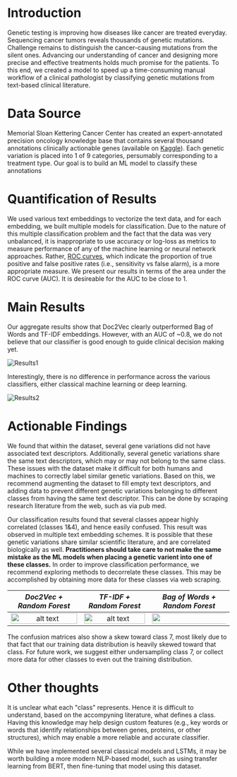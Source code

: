 # Introduction
Genetic testing is improving how diseases like cancer are treated everyday. Sequencing cancer tumors reveals thousands of genetic mutations. Challenge remains to distinguish the cancer-causing mutations from the silent ones. Advancing our understanding of cancer and designing more precise and effective treatments holds much promise for the patients. To this end, we created a model to speed up a time-consuming manual workflow of a clinical pathologist by classifying genetic mutations from text-based clinical literature.

# Data Source
Memorial Sloan Kettering Cancer Center has created an expert-annotated precision oncology knowledge base that contains several thousand annotations clinically actionable genes (available on [Kaggle](https://www.kaggle.com/c/msk-redefining-cancer-treatment/data?select=training_variants.zip)). Each genetic variation is placed into 1 of 9 categories, persumably corresponding to a treatment type. Our goal is to build an ML model to classify these annotations 

# Quantification of Results
We used various text embeddings to vectorize the text data, and for each embedding, we built multiple models for classification. Due to the nature of this multiple classification problem and the fact that the data was very unbalanced, it is inappropriate to use accuracy or log-loss as metrics to measure performance of any of the machine learning or neural network approaches. Rather, [ROC curves](https://en.wikipedia.org/wiki/Receiver_operating_characteristic), which indicate the proportion of true positive and false positive rates (i.e., sensitivity vs false alarm), is a more appropriate measure. We present our results in terms of the area under the ROC curve (AUC). It is desireable for the AUC to be close to 1.

# Main Results
Our aggregate results show that Doc2Vec clearly outperformed Bag of Words and TF-IDF embeddings. However, with an AUC of ~0.8, we do not believe that our classifier is good enough to guide clinical decision making yet.

![Results1](https://github.com/kfchou/PersonalizedMedicine/blob/main/figures/AUC%20v%20Encoder.png)

Interestingly, there is no difference in performance across the various classifiers, either classical machine learning or deep learning.

![Results2](https://github.com/kfchou/PersonalizedMedicine/blob/main/figures/AUC%20v%20Classifier.png)

# Actionable Findings
We found that within the dataset, several gene variations did not have associated text descriptors. Additionally, several genetic variations share the same text descriptors, which may or may not belong to the same class. These issues with the dataset make it difficult for both humans and machines to correctly label similar genetic variations. Based on this, we recommend augmenting the dataset to fill empty text descriptors, and adding data to prevent different genetic variations belonging to different classes from having the same text descriptor. This can be done by scraping research literature from the web, such as via pub med.

Our classification results found that several classes appear highly correlated (classes 1&4), and hence easily confused. This result was observed in multiple text embedding schemes. It is possible that these genetic variations share similar scientific literature, and are correlated biologically as well. **Practitioners should take care to not make the same mistake as the ML models when placing a genetic varient into one of these classes.** In order to improve classification performance, we recommend exploring methods to decorrelate these classes. This may be accomplished by obtaining more data for these classes via web scraping.

|*Doc2Vec + Random Forest*|*TF-IDF + Random Forest*|*Bag of Words + Random Forest*|
|:------:|:------:|:------:|
|<img src="https://github.com/kfchou/PersonalizedMedicine/blob/main/figures/CM_D2V_RF_train.png" alt="alt text" width="100%">|<img src="https://github.com/kfchou/PersonalizedMedicine/blob/main/figures/CM_TFIDF_RF_train.png" alt="alt text" width="100%">|<img src="https://github.com/kfchou/PersonalizedMedicine/blob/main/figures/CM_BOW_RF_train.png" alt="alt text" width="1000%">|

The confusion matrices also show a skew toward class 7, most likely due to that fact that our training data distribution is heavily skewed toward that class. For future work, we suggest either undersampling class 7, or collect more data for other classes to even out the training distribution.

# Other thoughts
It is unclear what each "class" represents. Hence it is difficult to understand, based on the accompyning literature, what defines a class. Having this knowledge may help design custom features (e.g., key words or words that identify relationships between genes, proteins, or other structures), which may enable a more reliable and accurate classifier.

While we have implemented several classical models and LSTMs, it may be worth building a more modern NLP-based model, such as using transfer learning from BERT, then fine-tuning that model using this dataset.
